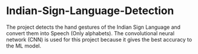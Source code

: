# Indian-Sign-Language-Detection

The project detects the hand gestures of the Indian Sign Language and convert them into Speech (Only alphabets). The convolutional neural network (CNN) is used for this project because it gives the best accuracy to the ML model.
